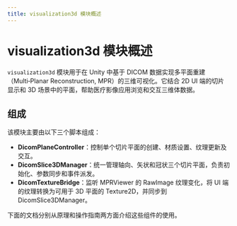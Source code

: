 ```yaml
---
title: visualization3d 模块概述
---
```


# visualization3d 模块概述

`visualization3d` 模块用于在 Unity 中基于 DICOM 数据实现多平面重建（Multi‑Planar Reconstruction, MPR）的三维可视化。它结合 2D UI 端的切片显示和 3D 场景中的平面，帮助医疗影像应用浏览和交互三维体数据。

## 组成

该模块主要由以下三个脚本组成：

- **DicomPlaneController**：控制单个切片平面的创建、材质设置、纹理更新及交互。
- **DicomSlice3DManager**：统一管理轴向、矢状和冠状三个切片平面，负责初始化、参数同步和事件派发。
- **DicomTextureBridge**：监听 MPRViewer 的 RawImage 纹理变化，将 UI 端的纹理转换为可用于 3D 平面的 Texture2D，并同步到 DicomSlice3DManager。

下面的文档分别从原理和操作指南两方面介绍这些组件的使用。
